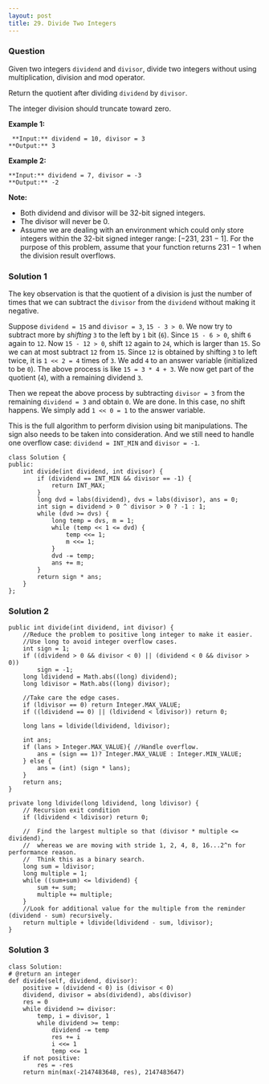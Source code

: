 ```yaml
---
layout: post
title: 29. Divide Two Integers
---
```

### Question
Given two integers `dividend` and `divisor`, divide two integers without using
multiplication, division and mod operator.

Return the quotient after dividing `dividend` by `divisor`.

The integer division should truncate toward zero.

 **Example 1:**

    
    
     **Input:** dividend = 10, divisor = 3
    **Output:** 3

**Example 2:**

    
    
    **Input:** dividend = 7, divisor = -3
    **Output:** -2

 **Note:**

  * Both dividend and divisor will be 32-bit signed integers.
  * The divisor will never be 0.
  * Assume we are dealing with an environment which could only store integers within the 32-bit signed integer range: [−231,  231 − 1]. For the purpose of this problem, assume that your function returns 231 − 1 when the division result overflows.

### Solution 1
The key observation is that the quotient of a division is just the number of
times that we can subtract the `divisor` from the `dividend` without making it
negative.

Suppose `dividend = 15` and `divisor = 3`, `15 - 3 > 0`. We now try to
subtract more by _shifting_ `3` to the left by `1` bit (`6`). Since `15 - 6 >
0`, shift `6` again to `12`. Now `15 - 12 > 0`, shift `12` again to `24`,
which is larger than `15`. So we can at most subtract `12` from `15`. Since
`12` is obtained by shifting `3` to left twice, it is `1 << 2 = 4` times of
`3`. We add `4` to an answer variable (initialized to be `0`). The above
process is like `15 = 3 * 4 + 3`. We now get part of the quotient (`4`), with
a remaining dividend `3`.

Then we repeat the above process by subtracting `divisor = 3` from the
remaining `dividend = 3` and obtain `0`. We are done. In this case, no shift
happens. We simply add `1 << 0 = 1` to the answer variable.

This is the full algorithm to perform division using bit manipulations. The
sign also needs to be taken into consideration. And we still need to handle
one overflow case: `dividend = INT_MIN` and `divisor = -1`.

    
    
    class Solution {
    public:
        int divide(int dividend, int divisor) {
            if (dividend == INT_MIN && divisor == -1) {
                return INT_MAX;
            }
            long dvd = labs(dividend), dvs = labs(divisor), ans = 0;
            int sign = dividend > 0 ^ divisor > 0 ? -1 : 1;
            while (dvd >= dvs) {
                long temp = dvs, m = 1;
                while (temp << 1 <= dvd) {
                    temp <<= 1;
                    m <<= 1;
                }
                dvd -= temp;
                ans += m;
            }
            return sign * ans;
        }
    };
    


### Solution 2
    
    
    public int divide(int dividend, int divisor) {
    	//Reduce the problem to positive long integer to make it easier.
    	//Use long to avoid integer overflow cases.
    	int sign = 1;
    	if ((dividend > 0 && divisor < 0) || (dividend < 0 && divisor > 0))
    		sign = -1;
    	long ldividend = Math.abs((long) dividend);
    	long ldivisor = Math.abs((long) divisor);
    	
    	//Take care the edge cases.
    	if (ldivisor == 0) return Integer.MAX_VALUE;
    	if ((ldividend == 0) || (ldividend < ldivisor))	return 0;
    	
    	long lans = ldivide(ldividend, ldivisor);
    	
    	int ans;
    	if (lans > Integer.MAX_VALUE){ //Handle overflow.
    		ans = (sign == 1)? Integer.MAX_VALUE : Integer.MIN_VALUE;
    	} else {
    		ans = (int) (sign * lans);
    	}
    	return ans;
    }
    
    private long ldivide(long ldividend, long ldivisor) {
    	// Recursion exit condition
    	if (ldividend < ldivisor) return 0;
    	
    	//  Find the largest multiple so that (divisor * multiple <= dividend), 
    	//  whereas we are moving with stride 1, 2, 4, 8, 16...2^n for performance reason.
    	//  Think this as a binary search.
    	long sum = ldivisor;
    	long multiple = 1;
    	while ((sum+sum) <= ldividend) {
    		sum += sum;
    		multiple += multiple;
    	}
    	//Look for additional value for the multiple from the reminder (dividend - sum) recursively.
    	return multiple + ldivide(ldividend - sum, ldivisor);
    }


### Solution 3
    
    
    class Solution:
    # @return an integer
    def divide(self, dividend, divisor):
        positive = (dividend < 0) is (divisor < 0)
        dividend, divisor = abs(dividend), abs(divisor)
        res = 0
        while dividend >= divisor:
            temp, i = divisor, 1
            while dividend >= temp:
                dividend -= temp
                res += i
                i <<= 1
                temp <<= 1
        if not positive:
            res = -res
        return min(max(-2147483648, res), 2147483647)



